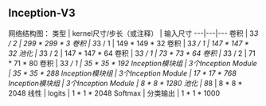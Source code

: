 Inception-V3
-----------------------------------------------
网络结构图：
 类型 | kernel尺寸/步长（或注释） | 输入尺寸
---|---|---
卷积 | 3*3 / 2 | 299 * 299 * 3
卷积 | 3*3 / 1 | 149 * 149 * 32
卷积 | 3*3 / 1 | 147 * 147 * 32
池化 | 3*3 / 2 | 147 * 147 * 64
卷积 | 3*3 / 1 | 73 * 73 * 64
卷积 | 3*3 / 2 | 71 * 71 * 80
卷积 | 3*3 / 1 | 35 * 35 * 192
Inception模块组 | 3个Inception Module | 35 * 35 * 288
Inception模块组 | 3个Inception Module | 17 * 17 * 768
Inception模块组 | 3个Inception Module | 8 * 8 * 1280
池化 | 8*8 | 8 * 8 * 2048
线性 | logits | 1 * 1 * 2048
Softmax | 分类输出 | 1 * 1 * 1000